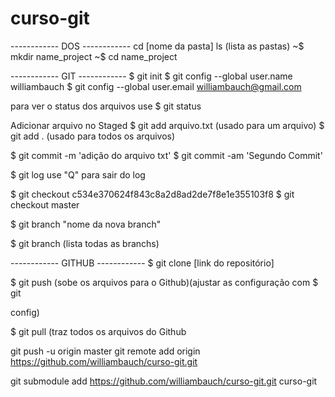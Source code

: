 # curso-git


------------ DOS ------------ 
cd [nome da pasta]
ls (lista as pastas)
~$ mkdir name_project
~$ cd name_project

------------ GIT ------------ 
$ git init 
$ git config --global user.name williambauch
$ git config --global user.email williambauch@gmail.com

para ver o status dos arquivos use
$ git status

Adicionar arquivo no Staged
$ git add arquivo.txt (usado para um arquivo)
$ git add . (usado para todos os arquivos)

$ git commit -m 'adição do arquivo txt'
$ git commit -am 'Segundo Commit'


$ git log
use "Q" para sair do log


$ git checkout c534e370624f843c8a2d8ad2de7f8e1e355103f8
$ git checkout master

$ git branch "nome da nova branch"

$ git branch (lista todas as branchs)

------------ GITHUB ------------ 
$ git clone [link do repositório]

$ git push (sobe os arquivos para o Github)(ajustar as configuração com $ git 

config)

$ git pull (traz todos os arquivos do Github


git push -u origin master
git remote add origin https://github.com/williambauch/curso-git.git

git submodule add https://github.com/williambauch/curso-git.git curso-git
